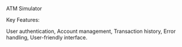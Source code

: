 ATM Simulator


Key Features:

User authentication,
Account management,
Transaction history,
Error handling,
User-friendly interface.
